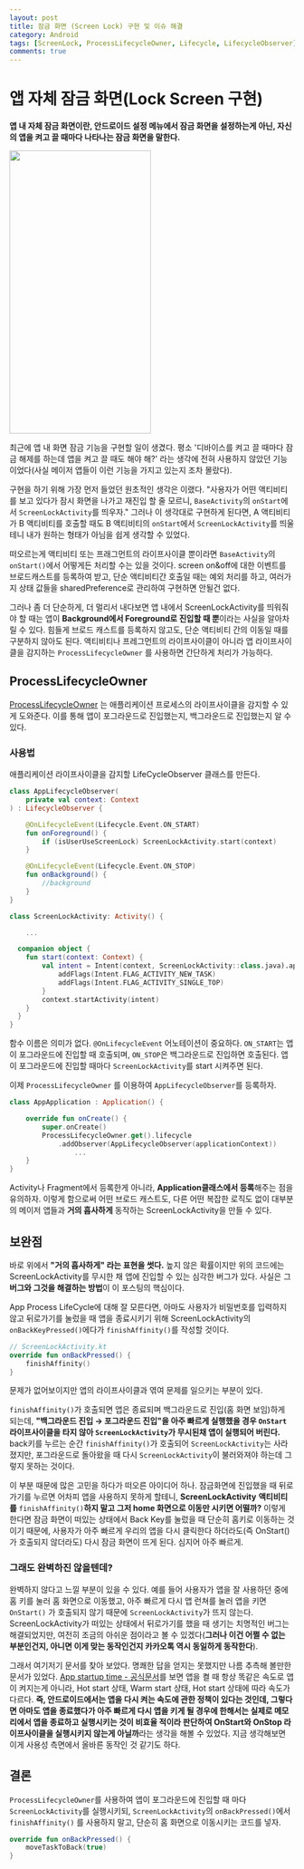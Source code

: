 ```yaml
---
layout: post
title: 잠금 화면 (Screen Lock) 구현 및 이슈 해결
category: Android
tags: [ScreenLock, ProcessLifecycleOwner, Lifecycle, LifecycleObserver]
comments: true
---
```


# 앱 자체 잠금 화면(Lock Screen 구현)

**앱 내 자체 잠금 화면이란, 안드로이드 설정 메뉴에서 잠금 화면을 설정하는게 아닌, 자신의 앱을 켜고 끌 때마다 나타나는 잠금 화면을 말한다.**

<img src="https://user-images.githubusercontent.com/18481078/83267688-8d71cf80-a1ff-11ea-8640-20eaa2e34137.png" width="250" height="500">

최근에 앱 내 화면 잠금 기능을 구현할 일이 생겼다. 평소 '디바이스를 켜고 끌 때마다 잠금 해제를 하는데 앱을 켜고 끌 때도 해야 해?' 라는 생각에 전혀 사용하지 않았던 기능이었다(사실 메이저 앱들이 이런 기능을 가지고 있는지 조차 몰랐다).

구현을 하기 위해 가장 먼저 들었던 원초적인 생각은 이랬다.
"사용자가 어떤 액티비티를 보고 있다가 잠시 화면을 나가고 재진입 할 줄 모르니, `BaseActivity`의 `onStart`에서 `ScreenLockActivity`를 띄우자."
그러나 이 생각대로 구현하게 된다면, A 액티비티가 B 액티비티를 호출할 때도 B 액티비티의 `onStart`에서 `ScreenLockActivity`를 띄울 테니 내가 원하는 형태가 아님을 쉽게 생각할 수 있었다.

떠오르는게 액티비티 또는 프래그먼트의 라이프사이클 뿐이라면 `BaseActivity`의 `onStart()`에서 어떻게든 처리할 수는 있을 것이다. screen on&off에 대한 이벤트를 브로드캐스트를 등록하여 받고, 단순 액티비티간 호출일 때는 예외 처리를 하고, 여러가지 상태 값들을 sharedPreference로 관리하여 구현하면 안될건 없다.

그러나 좀 더 단순하게, 더 멀리서 내다보면 앱 내에서 ScreenLockActivity를 띄워줘야 할 때는 앱이 **Background에서 Foreground로 진입할 때 뿐**이라는 사실을 알아차릴 수 있다. 힘들게 브로드 캐스트를 등록하지 않고도, 단순 액티비티 간의 이동일 때를 구분하지 않아도 된다. 액티비티나 프레그먼트의 라이프사이클이 아니라 앱 라이프사이클을 감지하는 `ProcessLifecycleOwner` 를 사용하면 간단하게 처리가 가능하다.

## ProcessLifecycleOwner

[ProcessLifecycleOwner](<[https://developer.android.com/reference/android/arch/lifecycle/ProcessLifecycleOwner](https://developer.android.com/reference/android/arch/lifecycle/ProcessLifecycleOwner)>) 는 애플리케이션 프로세스의 라이프사이클을 감지할 수 있게 도와준다. 이를 통해 앱이 포그라운드로 진입했는지, 백그라운드로 진입했는지 알 수 있다.

### 사용법

애플리케이션 라이프사이클을 감지할 LifeCycleObserver 클래스를 만든다.

```kotlin
class AppLifecycleObserver(
    private val context: Context
) : LifecycleObserver {

    @OnLifecycleEvent(Lifecycle.Event.ON_START)
    fun onForeground() {
        if (isUserUseScreenLock) ScreenLockActivity.start(context)
    }

    @OnLifecycleEvent(Lifecycle.Event.ON_STOP)
    fun onBackground() {
        //background
    }
}

class ScreenLockActivity: Activity() {

	...

  companion object {
    fun start(context: Context) {
        val intent = Intent(context, ScreenLockActivity::class.java).apply {
            addFlags(Intent.FLAG_ACTIVITY_NEW_TASK)
            addFlags(Intent.FLAG_ACTIVITY_SINGLE_TOP)
        }
        context.startActivity(intent)
    }
  }
}
```

함수 이름은 의미가 없다. `@OnLifecycleEvent` 어노테이션이 중요하다. `ON_START`는 앱이 포그라운드에 진입할 때 호출되며, `ON_STOP`은 백그라운드로 진입하면 호출된다. 앱이 포그라운드에 진입할 때마다 `ScreenLockActivity`를 start 시켜주면 된다.

이제 `ProcessLifecycleOwner` 를 이용하여 `AppLifecycleObserver`를 등록하자.

```kotlin
class AppApplication : Application() {

    override fun onCreate() {
        super.onCreate()
        ProcessLifecycleOwner.get().lifecycle
            .addObserver(AppLifecycleObserver(applicationContext))
				...
    }
}
```

Activity나 Fragment에서 등록한게 아니라, **Application클래스에서 등록**해주는 점을 유의하자.
이렇게 함으로써 어떤 브로드 캐스트도, 다른 어떤 복잡한 로직도 없이 대부분의 메이저 앱들과 **거의 흡사하게** 동작하는 ScreenLockActivity을 만들 수 있다.

## 보완점

바로 위에서 **"거의 흡사하게" 라는 표현을 썻다.**
높지 않은 확률이지만 위의 코드에는 ScreenLockActivity를 무시한 채 앱에 진입할 수 있는 심각한 버그가 있다. 사실은 그 **버그와 그것을 해결하는 방법**이 이 포스팅의 핵심이다.

App Process LifeCycle에 대해 잘 모른다면, 아마도 사용자가 비밀번호를 입력하지 않고 뒤로가기를 눌렀을 때 앱을 종료시키기 위해 ScreenLockActivity의 `onBackKeyPressed()`에다가 `finishAffinity()`를 작성할 것이다.

```kotlin
// ScreenLockActivity.kt
override fun onBackPressed() {
    finishAffinity()
}
```

문제가 없어보이지만 앱의 라이프사이클과 엮여 문제를 일으키는 부분이 있다.

`finishAffinity()`가 호출되면 앱은 종료되며 백그라운드로 진입(홈 화면 보임)하게 되는데, **"백그라운드 진입 → 포그라운드 진입"을 아주 빠르게 실행했을 경우 `OnStart` 라이프사이클을 타지 않아 `ScreenLockActivity`가 무시된채 앱이 실행되어 버린다.** back키를 누르는 순간 `finishAffinity()`가 호출되어 `ScreenLockActivity`는 사라졌지만, 포그라운드로 돌아왔을 때 다시 `ScreenLockActivity`이 불러와져야 하는데 그렇지 못하는 것이다.

이 부분 때문에 많은 고민을 하다가 떠오른 아이디어 하나. 잠금화면에 진입했을 때 뒤로가기를 누르면 어차피 앱을 사용하지 못하게 할테니, **ScreenLockActivity** **액티비티를** `finishAffinity()`**하지 말고 그저 home 화면으로 이동만 시키면 어떨까?** 이렇게 한다면 잠금 화면이 떠있는 상태에서 Back Key를 눌렀을 때 단순히 홈키로 이동하는 것이기 때문에, 사용자가 아주 빠르게 우리의 앱을 다시 클릭한다 하더라도(즉 OnStart()가 호출되지 않더라도) 다시 잠금 화면이 뜨게 된다. 심지어 아주 빠르게.

### 그래도 완벽하진 않을텐데?

완벽하지 않다고 느낄 부분이 있을 수 있다. 예를 들어 사용자가 앱을 잘 사용하던 중에 홈 키를 눌러 홈 화면으로 이동했고, 아주 빠르게 다시 앱 런쳐를 눌러 앱을 키면 `OnStart()` 가 호출되지 않기 때문에 `ScreenLockActivity`가 뜨지 않는다. ScreenLockActivity가 떠있는 상태에서 뒤로가기를 했을 때 생기는 치명적인 버그는 해결되었지만, 여전히 조금의 아쉬운 점이라고 볼 수 있겠다(**그러나 이건 어쩔 수 없는 부분인건지, 아니면 이게 맞는 동작인건지 카카오톡 역시 동일하게 동작한다**).

그래서 여기저기 문서를 찾아 보았다. 명쾌한 답을 얻지는 못했지만 나름 추측해 볼만한 문서가 있었다. [App startup time - 공식문서](https://developer.android.com/topic/performance/vitals/launch-time#in-this-document)를 보면 앱을 켤 때 항상 똑같은 속도로 앱이 켜지는게 아니라, Hot start 상태, Warm start 상태, Hot start 상태에 따라 속도가 다르다. **즉, 안드로이드에서는 앱을 다시 켜는 속도에 관한 정책이 있다는 것인데, 그렇다면 아마도 앱을 종료했다가 아주 빠르게 다시 앱을 키게 될 경우에 한해서는 실제로 메모리에서 앱을 종료하고 실행시키는 것이 비효율 적이라 판단하여 OnStart와 OnStop 라이프사이클을 실행시키지 않는게 아닐까**라는 생각을 해볼 수 있었다. 지금 생각해보면 이게 사용성 측면에서 올바른 동작인 것 같기도 하다.

## 결론

`ProcessLifecycleOwner`를 사용하여 앱이 포그라운드에 진입할 때 마다 `ScreenLockActivity`를 실행시키되, `ScreenLockActivity`의 `onBackPressed()`에서 `finishAffinity()` 를 사용하지 말고, 단순히 홈 화면으로 이동시키는 코드를 넣자.

```kotlin
override fun onBackPressed() {
    moveTaskToBack(true)
}
```
